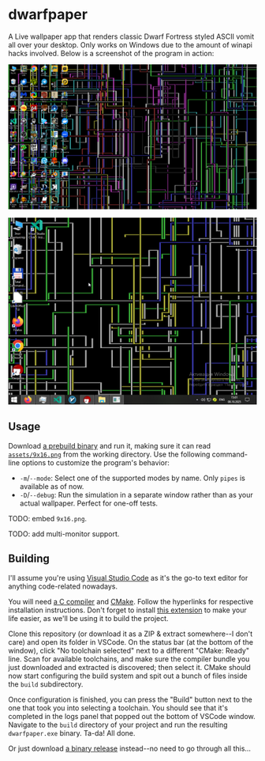 # dwarfpaper

A Live wallpaper app that renders classic Dwarf Fortress styled ASCII vomit all over your desktop. Only works on Windows due to the amount of winapi hacks involved. Below is a screenshot of the program in action:

![16:9 screenshot of a Windows 10 desktop with a vibrant ASCII-art pipes-screensaver wallpaper](.github/assets/screenie-1.png)

![4:3 screenshot of a Windows 10 desktop with a vibrant ASCII-art pipes-screensaver wallpaper](.github/assets/screenie-2.png)

## Usage

Download [a prebuild binary](https://github.com/nonk123/dwarfpaper/releases#latest) and run it, making sure it can read [`assets/9x16.png`](assets/9x16.png) from the working directory. Use the following command-line options to customize the program's behavior:

- `-m`/`--mode`: Select one of the supported modes by name. Only `pipes` is available as of now.
- `-D`/`--debug`: Run the simulation in a separate window rather than as your actual wallpaper. Perfect for one-off tests.

TODO: embed `9x16.png`.

TODO: add multi-monitor support.

## Building

I'll assume you're using [Visual Studio Code](https://code.visualstudio.com) as it's the go-to text editor for anything code-related nowadays.

You will need [a C compiler](https://winlibs.com/#download-release) and [CMake](https://cmake.org/download). Follow the hyperlinks for respective installation instructions. Don't forget to install [this extension](https://marketplace.visualstudio.com/items?itemName=ms-vscode.cmake-tools) to make your life easier, as we'll be using it to build the project.

Clone this repository (or download it as a ZIP & extract somewhere--I don't care) and open its folder in VSCode. On the status bar (at the bottom of the window), click "No toolchain selected" next to a different "CMake: Ready" line. Scan for available toolchains, and make sure the compiler bundle you just downloaded and extracted is discovered; then select it. CMake should now start configuring the build system and spit out a bunch of files inside the `build` subdirectory.

Once configuration is finished, you can press the "Build" button next to the one that took you into selecting a toolchain. You should see that it's completed in the logs panel that popped out the bottom of VSCode window. Navigate to the `build` directory of your project and run the resulting `dwarfpaper.exe` binary. Ta-da! All done.

Or just download [a binary release](https://github.com/nonk123/dwarfpaper/releases#latest) instead--no need to go through all this...
